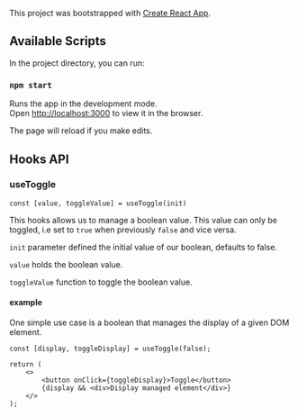 This project was bootstrapped with [Create React App](https://github.com/facebook/create-react-app).

## Available Scripts

In the project directory, you can run:

### `npm start`

Runs the app in the development mode.<br>
Open [http://localhost:3000](http://localhost:3000) to view it in the browser.

The page will reload if you make edits.<br>

## Hooks API

### useToggle

    const [value, toggleValue] = useToggle(init)

This hooks allows us to manage a boolean value.
This value can only be toggled, i.e set to `true` when previously `false` and vice versa.

`init` parameter defined the initial value of our boolean, defaults to false.

`value` holds the boolean value.

`toggleValue` function to toggle the boolean value.


#### example

One simple use case is a boolean that manages the display of a given DOM element.

    const [display, toggleDisplay] = useToggle(false);
    
    return (
        <>
            <button onClick={toggleDisplay}>Toggle</button>
            {display && <div>Display managed element</div>}
        </>
    );


